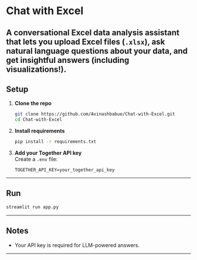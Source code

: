 # Chat with Excel

A conversational Excel data analysis assistant that lets you upload Excel files (`.xlsx`), ask natural language questions about your data, and get insightful answers (including visualizations!).  
---


## Setup

1. **Clone the repo**
   ```bash
   git clone https://github.com/Avinashbabue/Chat-with-Excel.git
   cd Chat-with-Excel
   ```

2. **Install requirements**
   ```bash
   pip install -r requirements.txt
   ```

3. **Add your Together API key**  
   Create a `.env` file:
   ```
   TOGETHER_API_KEY=your_together_api_key
   ```

---

## Run

```bash
streamlit run app.py
```

---

## Notes

- Your API key is required for LLM-powered answers.
---


